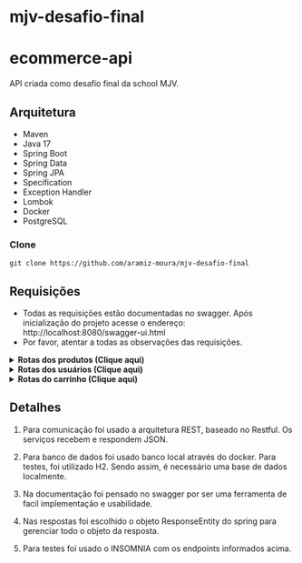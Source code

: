 # mjv-desafio-final

# ecommerce-api

API criada como desafio final da school MJV.


## Arquitetura


* Maven
* Java 17
* Spring Boot
* Spring Data
* Spring JPA
* Specification
* Exception Handler
* Lombok
* Docker
* PostgreSQL




### Clone

```console
git clone https://github.com/aramiz-moura/mjv-desafio-final
```



## Requisições
- Todas as requisições estão documentadas no swagger. Após inicialização do projeto acesse o endereço: http://localhost:8080/swagger-ui.html
- Por favor, atentar a todas as observações das requisições.


<details><summary><b>Rotas dos produtos (Clique aqui)</b></summary>

> Utiliza-se o estilo RESTFull portanto todos os caminhos partem do path: **/v1/produto**

1. Caminho=/ , Metodo=**POST**
   ```
   Body:
   ```	
   ```json
   	{
	"nome": "string",
	"descricao": "string",
	"tipoMidia": "DIGITAL ou FISICO (enum)",
	"plataforma": "string",
	"valor": "BigDecimal"
  	}
   ```
	> Obs.: O tipo de midia foi escolhido um ENUM para representa-lo, então ele espera os valores (**DIGITAL**, **FISICO**). Caso informe um tipo diferente desses gerará um erro inesperado.
  
2. Caminho=*/v1/produto?nome={nomedoProduto}&tipoMidia={tipoMidia}&valor={BigDecimal}*, Método=**GET**
```
  Não é necessário nenhum Body. Porém, possui filtros para nome do produto, tipo de midia e valor.
  Caso não passe nenhum filtro, retornará todos os produtos.
```
3. caminho=*/{idProduto}*, Método=**GET**
   ```
   Consulta um produto através do seu Id. 
   Retorna um JSON com as informações do produto.
   ```	
4. Caminho=*/{idProduto}*, Método=**DELETE**
   ```
   Deleta um determinado produto através do Id.
   ```
5. Caminho=*/{idProduto}*, Método=**PUT**
   ```
   Body:
   ```	
   ```json
   	{
	"nome": "string",
	"descricao": "string",
	"tipoMidia": "DIGITAL ou FISICO (enum)",
	"plataforma": "string",
	"valor": "BigDecimal"
  	}
   ```
	
  > Obs.: Atualiza produto já cadastrado.
   
</details>


<details><summary><b>Rotas dos usuários (Clique aqui)</b></summary>

> Utiliza-se o estilo RESTFull portanto todos os caminhos partem do path: **/v1/usuario**

1. Caminho=/, Método=**POST**
    ```
    Body:
    ```
   ```json
 	{
	"nomeUsuario": "string",
	"nome": "string",
	"email": "string",
	"cpf": "string"	
	}
   ```
2. Caminho=*/{idUsuario}*, Método=**GET**
   
   Consulta um usuário através do seu Id. 
   Retorna um JSON com as informações do usuário.

3. Caminho=*/v1/usuario?nome=string&nomeUsuario=string*, Método=**GET**
   ```
   NENHUM BODY NECESSÁRIO.
   Consulta usuário(s) a partir dos filtros informados.
   Caso não passe nenhum filtro, retornará todos os usuários.
   ```
4. Caminho=*/{idUsuario}*, Método=**DELETE**
   ```
   Deleta um determinado produto através do Id.
   ```
5. Caminho=/{idUsuario}, Método=**PUT**
   Body:
   ```	
   ```json
   	{
	"nome": "string,
	"nomeUsuario": "string",
	"email": "string",
	"cpf": "string"
  	}
   ```
  > Obs.: Atualiza usuário já cadastrado.
		
</details>


<details><summary><b>Rotas do carrinho (Clique aqui)</b></summary>

> Utiliza-se o estilo RESTFull portanto todos os caminhos partem do path: **/v1/carrinho**
  
1. Caminho=*/{idCarrinho}*, Método=**POST**
   ```	
   Body:
   ```	
   ```json
  	{
	"produtoId": "Long",
	"quantidade": "Integer"
  	}
   ```
  > Obs.: Adiciona produtos ao carrinho informado. Retorna um JSON com as informações e o produto adicionado ao Carrinho.
  
2. Caminho=*/{idCarrinho}*, Método=**GET**
   ```
   NENHUM BODY NECESSÁRIO.
   Consulta um carrinho através do seu Id. 
   Retorna um JSON com as informações do carrinho.
   ```
3. Caminho=*/{idCarrinho}/{idItemCarrinho}*, Método=**DELETE**
   ```
   NENHUM BODY NECESSÁRIO.
   Deleta o item de carrinho especifico de um determinado carrinho.
   Retorna um JSON do que foi deletado.
   ```
	
</details>

## Detalhes


1. Para comunicação foi usado a arquitetura REST, baseado no Restful. Os serviços recebem e respondem JSON.

2. Para banco de dados foi usado banco local através do docker. Para testes, foi utilizado H2. 
  Sendo assim, é necessário uma base de dados localmente.

3. Na documentação foi pensado no swagger por ser uma ferramenta de facil implementação e usabilidade.

4. Nas respostas foi escolhido o objeto ResponseEntity do spring para gerenciar todo o objeto da resposta.

5. Para testes foi usado o INSOMNIA com os endpoints informados acima.

